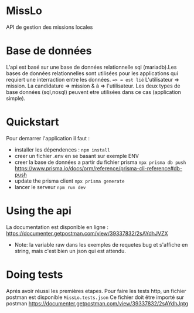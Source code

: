# MissLo

API de gestion des missions locales

# Base de données

L'api est basé sur une base de données relationnelle sql (mariadb).Les bases de données relationnelles sont utilisées pour les applications qui requiert une interraction entre les données.
`=> = est lié`
L'utilisateur => mission.
La candidature => mission & à => l'utilisateur.
Les deux types de base données (sql,nosql) peuvent etre utilisées dans ce cas (application simple).

# Quickstart

Pour demarrer l'application il faut :

- installer les dépendences :
  `npm install`
- creer un fichier .env en se basant sur exemple ENV
- creer la base de données a partir du fichier prisma
  `npx prisma db push` https://www.prisma.io/docs/orm/reference/prisma-cli-reference#db-push
- update the prisma client
  `npx prisma generate`
- lancer le serveur
  `npm run dev`

# Using the api

La documentation est disponible en ligne : https://documenter.getpostman.com/view/39337832/2sAYdhJVZX

- Note: la variable raw dans les exemples de requetes bug et s'affiche en string, mais c'est bien un json qui est attendu.

# Doing tests

Aprés avoir réussi les premières etapes.
Pour faire les tests http, un fichier postman est disponible `MissLo.tests.json`
Ce fichier doit être importé sur postman
https://documenter.getpostman.com/view/39337832/2sAYdhJptg
